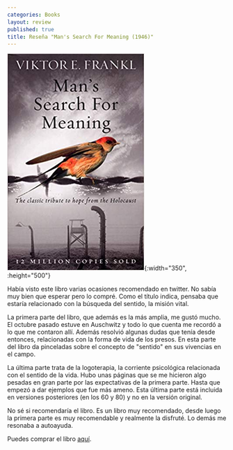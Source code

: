 ```yaml
---
categories: Books
layout: review
published: true
title: Reseña "Man's Search For Meaning (1946)"
---
```

![](/assets/manssearchformeaningtheclassictributetohopefromtheholocaust.jpg){:width="350", :height="500"}

Había visto este libro varias ocasiones recomendado en twitter. No sabía muy bien que esperar pero lo compré. Como el título indica, pensaba que estaría relacionado con la búsqueda del sentido, la misión vital.

La primera parte del libro, que además es la más amplia, me gustó mucho. El octubre pasado estuve en Auschwitz y todo lo que cuenta me recordó a lo que me contaron allí. Además resolvió algunas dudas que tenía desde entonces, relacionadas con la forma de vida de los presos. En esta parte del libro da pinceladas sobre el concepto de "sentido" en sus vivencias en el campo.

La última parte trata de la logoterapia, la corriente psicológica relacionada con el sentido de la vida. Hubo unas páginas que se me hicieron algo pesadas en gran parte por las expectativas de la primera parte. Hasta que empezó a dar ejemplos que fue más ameno. Esta última parte está incluida en versiones posteriores (en los 60 y 80) y no en la versión original.

No sé si recomendaría el libro. Es un libro muy recomendado, desde luego la primera parte es muy recomendable y realmente la disfruté. Lo demás me resonaba a autoayuda.

Puedes comprar el libro [aquí](https://amazon.es/dp/1846041244).
